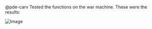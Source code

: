 @pde-carv Tested the functions on the war machine. These were the results:

![Image](https://i.ibb.co/80YzghK/Whats-App-Image-2020-05-14-at-19-37-56.jpg)
